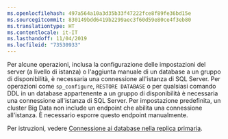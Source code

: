 ```yaml
---
ms.openlocfilehash: 497a564a10a3d35b33f47222fce8f89fe36bd15e
ms.sourcegitcommit: 830149bdd6419b2299aec3f60d59e80ce4f3eb80
ms.translationtype: HT
ms.contentlocale: it-IT
ms.lasthandoff: 11/04/2019
ms.locfileid: "73530933"
---
```

Per alcune operazioni, inclusa la configurazione delle impostazioni del server (a livello di istanza) o l'aggiunta manuale di un database a un gruppo di disponibilità, è necessaria una connessione all'istanza di SQL Server. Per operazioni come `sp_configure`, `RESTORE DATABASE` o per qualsiasi comando DDL in un database appartenente a un gruppo di disponibilità è necessaria una connessione all'istanza di SQL Server. Per impostazione predefinita, un cluster Big Data non include un endpoint che abilita una connessione all'istanza. È necessario esporre questo endpoint manualmente.

Per istruzioni, vedere [Connessione ai database nella replica primaria](../big-data-cluster/deployment-high-availability.md#instance-connect).